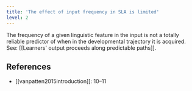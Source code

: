 ```yaml
---
title: 'The effect of input frequency in SLA is limited'
level: 2
---
```


The frequency of a given linguistic feature in the input is not a totally reliable predictor of when in the developmental trajectory it is acquired. See: [[Learners' output proceeds along predictable paths]].

## References

- [[vanpatten2015introduction]]: 10–11
